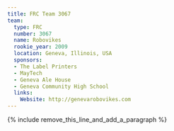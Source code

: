 ```yaml
---
title: FRC Team 3067
team:
  type: FRC
  number: 3067
  name: Robovikes
  rookie_year: 2009
  location: Geneva, Illinois, USA
  sponsors:
  - The Label Printers
  - MayTech
  - Geneva Ale House
  - Geneva Community High School
  links:
    Website: http://genevarobovikes.com
---
```


{% include remove_this_line_and_add_a_paragraph %}